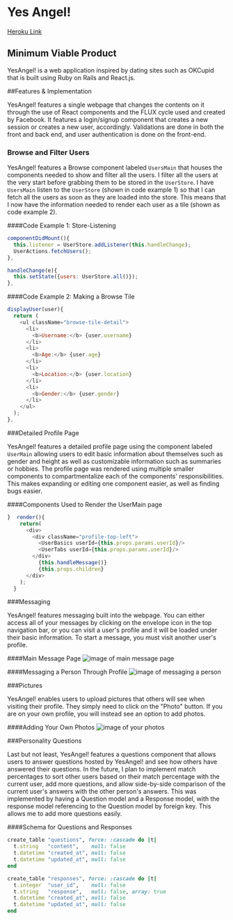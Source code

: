 # Yes Angel!

[Heroku Link][heroku]

[heroku]: https://yesangel.herokuapp.com/

## Minimum Viable Product

YesAngel! is a web application inspired by dating sites such as OKCupid that is built using Ruby on
Rails and React.js.


##Features & Implementation

YesAngel! features a single webpage that changes the contents on it through the use of React components and the FLUX cycle used and created by Facebook. It features a login/signup component that creates a new session or creates a new user, accordingly. Validations are done in both the front and back end, and user authentication is done on the front-end.


### Browse and Filter Users

YesAngel! features a Browse component labeled `UsersMain` that houses the components needed to show and filter all the users. I filter all the users at the very start before grabbing them to be stored in the `UserStore`. I have `UsersMain` listen to the `UserStore` (shown in code example 1) so that I can fetch all the users as soon as they are loaded into the store. This means that I now have the information needed to render each user as a tile (shown as code example 2).

####Code Example 1: Store-Listening
```javascript
componentDidMount(){
  this.listener = UserStore.addListener(this.handleChange);
  UserActions.fetchUsers();
},

handleChange(e){
  this.setState({users: UserStore.all()});
},
```

####Code Example 2: Making a Browse Tile
```javascript
displayUser(user){
  return (
    <ul className="browse-tile-detail">
      <li>
        <b>Username:</b> {user.username}
      </li>
      <li>
        <b>Age:</b> {user.age}
      </li>
      <li>
        <b>Location:</b> {user.location}
      </li>
      <li>
        <b>Gender:</b> {user.gender}
      </li>
    </ul>
  );
},
```


###Detailed Profile Page

YesAngel! features a detailed profile page using the component labeled `UserMain` allowing users to edit basic information about themselves such as gender and height as well as customizable information such as summaries or hobbies. The profile page was rendered using multiple smaller components to compartmentalize each of the components' responsibilities. This makes expanding or editing one component easier, as well as finding bugs easier.

####Components Used to Render the UserMain page
```javascript
}  render(){
    return(
      <div>
        <div className="profile-top-left">
          <UserBasics userId={this.props.params.userId}/>
          <UserTabs userId={this.props.params.userId}/>
        </div>
          {this.handleMessage()}
          {this.props.children}
      </div>
    );
  }
```


###Messaging

YesAngel! features messaging built into the webpage. You can either access all of your messages by clicking on the envelope icon in the top navigation bar, or you can visit a user's profile and it will be loaded under their basic information. To start a message, you must visit another user's profile.

####Main Message Page
![image of main message page](http://res.cloudinary.com/tahngarth825/image/upload/c_crop,h_1080,w_1651,x_420/v1468221316/Messaging1_anwo6s.png)

####Messaging a Person Through Profile
![image of messaging a person](http://res.cloudinary.com/tahngarth825/image/upload/c_crop,h_1080,w_970,x_328,y_68/v1468221534/Messaging4_wacmvm.png)



###Pictures

YesAngel! enables users to upload pictures that others will see when visiting their profile. They simply need to click on the "Photo" button. If you are on your own profile, you will instead see an option to add photos.

####Adding Your Own Photos
![image of your photos](http://res.cloudinary.com/tahngarth825/image/upload/v1468222103/Profilepictures1_ddhir2.png)



###Personality Questions

Last but not least, YesAngel! features a questions component that allows users to answer questions hosted by YesAngel! and see how others have answered their questions. In the future, I plan to implement match percentages to sort other users based on their match percentage with the current user, add more questions, and allow side-by-side comparison of the current user's answers with the other person's answers. This was implemented by having a Question model and a Response model, with the response model referencing to the Question model by foreign key. This allows me to add more questions easily.

####Schema for Questions and Responses
```ruby
create_table "questions", force: :cascade do |t|
  t.string   "content",    null: false
  t.datetime "created_at", null: false
  t.datetime "updated_at", null: false
end

create_table "responses", force: :cascade do |t|
  t.integer  "user_id",    null: false
  t.string   "response",   null: false, array: true
  t.datetime "created_at", null: false
  t.datetime "updated_at", null: false
end
```
